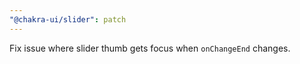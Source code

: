 ```yaml
---
"@chakra-ui/slider": patch
---
```


Fix issue where slider thumb gets focus when `onChangeEnd` changes.
